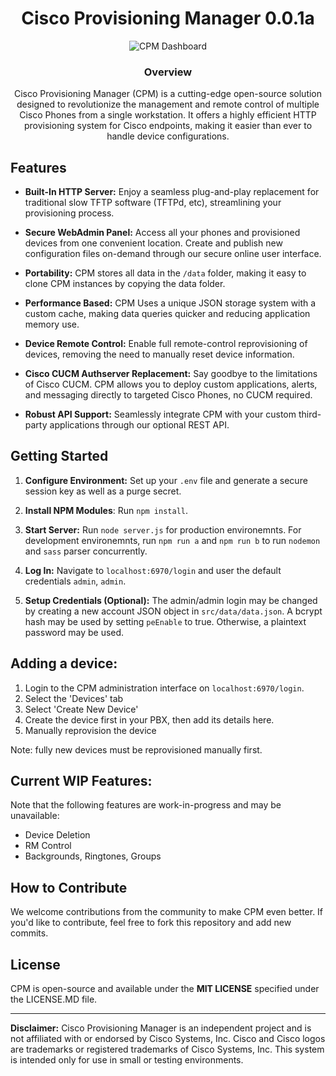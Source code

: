 <h1 style="text-align: center">Cisco Provisioning Manager 0.0.1a</h1>



<div style="text-align: center;">
<img src="cover.png" alt="CPM Dashboard" style="max-height: 300px; text-align: center;">
</div>
<h3 style="text-align: center">Overview</h3>
<p style="text-align: center;">
Cisco Provisioning Manager (CPM) is a cutting-edge open-source solution designed to revolutionize the management and remote control of multiple Cisco Phones from a single workstation. It offers a highly efficient HTTP provisioning system for Cisco endpoints, making it easier than ever to handle device configurations.
</p>


## Features
- **Built-In HTTP Server:** Enjoy a seamless plug-and-play replacement for traditional slow TFTP software (TFTPd, etc), streamlining your provisioning process.

- **Secure WebAdmin Panel:** Access all your phones and provisioned devices from one convenient location. Create and publish new configuration files on-demand through our secure online user interface.

- **Portability:** CPM stores all data in the ``/data`` folder, making it easy to clone CPM instances by copying the data folder.

- **Performance Based:** CPM Uses a unique JSON storage system with a custom cache, making data queries quicker and reducing application memory use.

- **Device Remote Control:** Enable full remote-control reprovisioning of devices, removing the need to manually reset device information.

- **Cisco CUCM Authserver Replacement:** Say goodbye to the limitations of Cisco CUCM. CPM allows you to deploy custom applications, alerts, and messaging directly to targeted Cisco Phones, no CUCM required.

- **Robust API Support:** Seamlessly integrate CPM with your custom third-party applications through our optional REST API.

## Getting Started
1. **Configure Environment:** Set up your `.env` file and generate a secure session key as well as a purge secret. 

2. **Install NPM Modules**: Run ``npm install``.
3. **Start Server:** Run ``node server.js`` for production environemnts. For development environemnts, run ``npm run a`` and ``npm run b`` to run ``nodemon`` and ``sass`` parser concurrently.

2. **Log In:** Navigate to `localhost:6970/login` and user the default credentials ``admin``, ``admin``.

3. **Setup Credentials (Optional):** The admin/admin login may be changed by creating a new account JSON object in ``src/data/data.json``. A bcrypt hash may be used by setting ``peEnable`` to true. Otherwise, a plaintext password may be used.

## Adding a device:
1. Login to the CPM administration interface on ``localhost:6970/login``.
2. Select the 'Devices' tab
3. Select 'Create New Device'
4. Create the device first in your PBX, then add its details here.
5. Manually reprovision the device

Note: fully new devices must be reprovisioned manually first. 

## Current WIP Features:
Note that the following features are work-in-progress and may be unavailable:
- Device Deletion
- RM Control
- Backgrounds, Ringtones, Groups

## How to Contribute
We welcome contributions from the community to make CPM even better. If you'd like to contribute, feel free to fork this repository and add new commits.

## License
CPM is open-source and available under the **MIT LICENSE** specified under the LICENSE.MD file.

---

**Disclaimer:** Cisco Provisioning Manager is an independent project and is not affiliated with or endorsed by Cisco Systems, Inc. Cisco and Cisco logos are trademarks or registered trademarks of Cisco Systems, Inc. This system is intended only for use in small or testing environments.